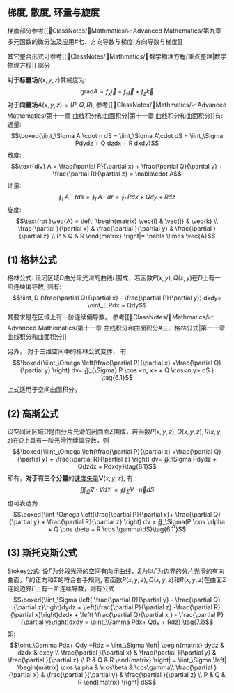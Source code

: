 ## 梯度, 散度, 环量与旋度
梯度部分参考[[📘ClassNotes/📐Mathmatics/📈Advanced Mathematics/第九章 多元函数的微分法及应用#七、方向导数与梯度|方向导数与梯度]] 

其它整合形式可参考[[📘ClassNotes/📐Mathmatics/🧩数学物理方程/重点整理|数学物理方程]] 部分 

对于**标量场**$f(x,y,z)$其梯度为: 
$$\text{grad} A = f_x \vec{i} + f_y\vec{j} + f_z \vec{k}$$
对于**向量场**$A(x,y,z) = (P,Q, R)$, 参考[[📘ClassNotes/📐Mathmatics/📈Advanced Mathematics/第十一章 曲线积分和曲面积分|第十一章 曲线积分和曲面积分]]有:
通量:
$$\boxed{\iint_\Sigma A \cdot n dS = \iint_\Sigma A\cdot dS = \iint_\Sigma Pdydz + Q dzdx + R dxdy}$$
散度:  
$$\text{div} A = \frac{\partial P}{\partial x} + \frac{\partial Q}{\partial y} + \frac{\partial R}{\partial z} = \nabla\cdot A$$
环量:
$$\oint_\Gamma A\cdot \tau ds = \oint_\Gamma A \cdot dr = \oint_\Gamma P dx +Qdy + Rdz$$
旋度:
$$\text{rot }\vec{A} = \left| \begin{matrix}
\vec{i} & \vec{j} & \vec{k} \\
\frac{\partial }{\partial x} & \frac{\partial }{\partial y} & \frac{\partial }{\partial z} \\
P & Q & R
\end{matrix} \right|= \nabla \times  \vec{A}$$
## (1) 格林公式 
格林公式: 设闭区域$D$由分段光滑的曲线$L$围成，若函数$P(x,y),Q(x,y)$在$D$上有一阶连续偏导数, 则有: 
$$\iint_D (\frac{\partial Q}{\partial x} - \frac{\partial P}{\partial y}) dxdy= \oint_L Pdx + Qdy$$
其要求是在区域上有一阶连续偏导数。
参考[[📘ClassNotes/📐Mathmatics/📈Advanced Mathematics/第十一章 曲线积分和曲面积分#三、格林公式|第十一章 曲线积分和曲面积分]]  

另外， 对于三维空间中的格林公式变体， 有: 
$$\boxed{\iiint_\Omega \left(\frac{\partial P}{\partial x} +\frac{\partial Q}{\partial y}  \right) dv= ∯_{\Sigma}  P \cos <n, x> + Q \cos<n,y> dS } \tag{6.1}$$
上式适用于空间曲面积分。 

## (2) 高斯公式
设空间闭区域$\Omega$是由分片光滑的闭曲面$\Sigma$围成，若函数$P(x,y,z),Q(x,y,z),R(x,y,z)$在$\Omega$上具有一阶光滑连续偏导数，则
$$\boxed{\iiint_\Omega \left(\frac{\partial P}{\partial x} +\frac{\partial Q}{\partial y} +  \frac{\partial R}{\partial z} \right) dv= ∯_\Sigma Pdydz + Qdzdx +  Rdxdy}\tag{6.1}$$
即有，**对于有三个分量**的<u>速度矢量</u>$\boldsymbol{V}(x,y,z)$, 有 : 
$$\iiint_{\Omega} \nabla \cdot  V d\mathcal{V} = ∯_{\Sigma} V \cdot  \vec{n} dS$$
也可表达为
$$\boxed{\iint_\Omega \left(\frac{\partial P}{\partial x}+ \frac{\partial Q}{\partial y} + \frac{\partial R}{\partial z} \right) dv = ∯_\Sigma(P \cos \alpha + Q \cos \beta  + R \cos \gamma)dS}\tag{6.1'}$$

## (3) 斯托克斯公式
Stokes公式: 设$\Gamma$为分段光滑的空间有向闭曲线，$\Sigma$为以$\Gamma$为边界的分片光滑的有向曲面，$\Gamma$的正向和$\Sigma$的符合右手规则, 若函数$P(x,y,z), Q(x,y,z)$和$R(x,y,z)$在曲面$\Sigma$连同边界$\Gamma$上有一阶连续导数，则有公式
$$\boxed{\iint_\Sigma \left( \frac{\partial R}{\partial y} - \frac{\partial Q}{\partial z}\right)dydz + \left(\frac{\partial P}{\partial z} -\frac{\partial R}{\partial x}\right)dzdx + \left( \frac{\partial Q}{\partial x } - \frac{\partial P}{\partial y}\right)dxdy = \oint_\Gamma Pdx+ Qdy  + Rdz} \tag{7.1}$$
即: 
$$\oint_\Gamma Pdx+  Qdy +Rdz = \iint_\Sigma \left| \begin{matrix}
dydz & dzdx & dxdy \\ 
\frac{\partial }{\partial x} & \frac{\partial }{\partial y} & \frac{\partial }{\partial z} \\
P & Q & R
\end{matrix} \right| = \iint_\Sigma \left| \begin{matrix}
\cos \alpha & \cos\beta & \cos\gamma\\ 
\frac{\partial }{\partial x} & \frac{\partial }{\partial y} & \frac{\partial }{\partial z} \\
P & Q & R
\end{matrix} \right| dS$$
